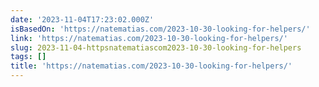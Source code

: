 ```yaml
---
date: '2023-11-04T17:23:02.000Z'
isBasedOn: 'https://natematias.com/2023-10-30-looking-for-helpers/'
link: 'https://natematias.com/2023-10-30-looking-for-helpers/'
slug: 2023-11-04-httpsnatematiascom2023-10-30-looking-for-helpers
tags: []
title: 'https://natematias.com/2023-10-30-looking-for-helpers/'
---
```


